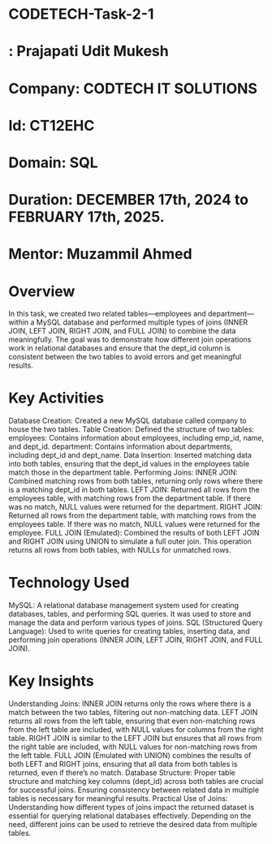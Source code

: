 # CODETECH-Task-2-1
# : Prajapati Udit Mukesh
# Company: CODTECH IT SOLUTIONS
# Id: CT12EHC
# Domain: SQL
# Duration: DECEMBER 17th, 2024 to FEBRUARY 17th, 2025.
# Mentor: Muzammil Ahmed

# Overview
In this task, we created two related tables—employees and department—within a MySQL database and performed multiple types of joins (INNER JOIN, LEFT JOIN, RIGHT JOIN, and FULL JOIN) to combine the data meaningfully. The goal was to demonstrate how different join operations work in relational databases and ensure that the dept_id column is consistent between the two tables to avoid errors and get meaningful results.

# Key Activities
Database Creation: Created a new MySQL database called company to house the two tables.
Table Creation: Defined the structure of two tables:
employees: Contains information about employees, including emp_id, name, and dept_id.
department: Contains information about departments, including dept_id and dept_name.
Data Insertion: Inserted matching data into both tables, ensuring that the dept_id values in the employees table match those in the department table.
Performing Joins:
INNER JOIN: Combined matching rows from both tables, returning only rows where there is a matching dept_id in both tables.
LEFT JOIN: Returned all rows from the employees table, with matching rows from the department table. If there was no match, NULL values were returned for the department.
RIGHT JOIN: Returned all rows from the department table, with matching rows from the employees table. If there was no match, NULL values were returned for the employee.
FULL JOIN (Emulated): Combined the results of both LEFT JOIN and RIGHT JOIN using UNION to simulate a full outer join. This operation returns all rows from both tables, with NULLs for unmatched rows.

# Technology Used
MySQL: A relational database management system used for creating databases, tables, and performing SQL queries. It was used to store and manage the data and perform various types of joins.
SQL (Structured Query Language): Used to write queries for creating tables, inserting data, and performing join operations (INNER JOIN, LEFT JOIN, RIGHT JOIN, and FULL JOIN).

# Key Insights
Understanding Joins:
INNER JOIN returns only the rows where there is a match between the two tables, filtering out non-matching data.
LEFT JOIN returns all rows from the left table, ensuring that even non-matching rows from the left table are included, with NULL values for columns from the right table.
RIGHT JOIN is similar to the LEFT JOIN but ensures that all rows from the right table are included, with NULL values for non-matching rows from the left table.
FULL JOIN (Emulated with UNION) combines the results of both LEFT and RIGHT joins, ensuring that all data from both tables is returned, even if there’s no match.
Database Structure: Proper table structure and matching key columns (dept_id) across both tables are crucial for successful joins. Ensuring consistency between related data in multiple tables is necessary for meaningful results.
Practical Use of Joins: Understanding how different types of joins impact the returned dataset is essential for querying relational databases effectively. Depending on the need, different joins can be used to retrieve the desired data from multiple tables.
